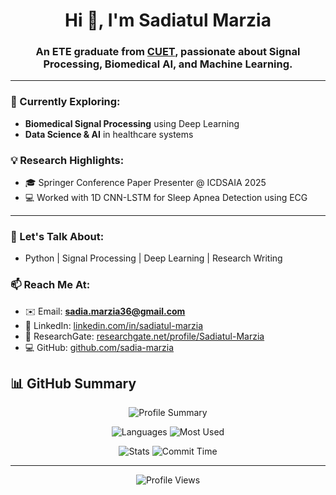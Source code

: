 <h1 align="center">Hi 👋, I'm Sadiatul Marzia</h1>
<h3 align="center">An ETE graduate from <a href="https://www.cuet.ac.bd/" target="_blank">CUET</a>, passionate about Signal Processing, Biomedical AI, and Machine Learning.</h3>

---

### 🌱 Currently Exploring:
- **Biomedical Signal Processing** using Deep Learning
- **Data Science & AI** in healthcare systems

### 💡 Research Highlights:
- 🎓 Springer Conference Paper Presenter @ ICDSAIA 2025
- 💻 Worked with 1D CNN-LSTM for Sleep Apnea Detection using ECG

---

### 💬 Let's Talk About:
- Python | Signal Processing | Deep Learning | Research Writing

### 📫 Reach Me At:
- ✉️ Email: **sadia.marzia36@gmail.com**
- 🔗 LinkedIn: [linkedin.com/in/sadiatul-marzia](https://www.linkedin.com/in/sadiatul-marzia-98294b2a1/)
- 🧪 ResearchGate: [researchgate.net/profile/Sadiatul-Marzia](https://www.researchgate.net/profile/Sadiatul-Marzia)
- 💻 GitHub: [github.com/sadia-marzia](https://github.com/sadia-marzia)



## 📊 GitHub Summary

<div align="center">

![Profile Summary](http://github-profile-summary-cards.vercel.app/api/cards/profile-details?username=sadia-marzia&theme=onedark)

![Languages](http://github-profile-summary-cards.vercel.app/api/cards/repos-per-language?username=sadia-marzia&theme=onedark)
![Most Used](http://github-profile-summary-cards.vercel.app/api/cards/most-commit-language?username=sadia-marzia&theme=onedark)

![Stats](http://github-profile-summary-cards.vercel.app/api/cards/stats?username=sadia-marzia&theme=onedark)
![Commit Time](http://github-profile-summary-cards.vercel.app/api/cards/productive-time?username=sadia-marzia&theme=onedark&utcOffset=6)

</div>

---

<p align="center">
  <img src="https://komarev.com/ghpvc/?username=sadia-marzia&color=brightgreen" alt="Profile Views" />
</p>
